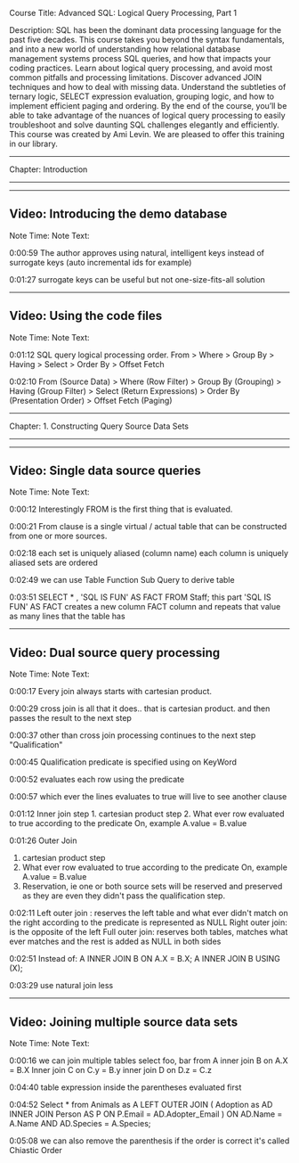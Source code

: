 Course Title: Advanced SQL: Logical Query Processing, Part 1

Description: SQL has been the dominant data processing language for the past five decades. This course takes you beyond the syntax fundamentals, and into a new world of understanding how relational database management systems process SQL queries, and how that impacts your coding practices. Learn about logical query processing, and avoid most common pitfalls and processing limitations. Discover advanced JOIN techniques and how to deal with missing data. Understand the subtleties of ternary logic, SELECT expression evaluation, grouping logic, and how to implement efficient paging and ordering. By the end of the course, you’ll be able to take advantage of the nuances of logical query processing to easily troubleshoot and solve daunting SQL challenges elegantly and efficiently.  This course was created by Ami Levin. We are pleased to offer this training in our library.


***********************************************
Chapter: Introduction
***********************************************


-----------------------------------------------
Video: Introducing the demo database
-----------------------------------------------
Note Time:         Note Text:                     

0:00:59            The author approves using natural, intelligent keys instead of surrogate keys (auto incremental ids for example) 

0:01:27            surrogate keys can be useful but not one-size-fits-all solution 


-----------------------------------------------
Video: Using the code files
-----------------------------------------------
Note Time:         Note Text:                     

0:01:12            SQL query logical processing order. 
From > Where > Group By > Having > Select > Order By > Offset Fetch 

0:02:10            From (Source Data) > Where (Row Filter) > Group By (Grouping) > Having (Group Filter) > Select (Return Expressions) > Order By (Presentation Order) > Offset Fetch (Paging) 


***********************************************
Chapter: 1. Constructing Query Source Data Sets
***********************************************


-----------------------------------------------
Video: Single data source queries
-----------------------------------------------
Note Time:         Note Text:                     

0:00:12            Interestingly FROM is the first thing that is evaluated. 

0:00:21            From clause is a single virtual / actual table that can be constructed from one or more sources. 

0:02:18            each set is uniquely aliased (column name)
each column is uniquely aliased
sets are ordered 

0:02:49            we can use 
Table
Function
Sub Query 
to derive table 

0:03:51            SELECT * , 'SQL IS FUN' AS FACT
FROM Staff;
this part 'SQL IS FUN' AS FACT creates a new column FACT column and repeats that value as many lines that the table has 


-----------------------------------------------
Video: Dual source query processing
-----------------------------------------------
Note Time:         Note Text:                     

0:00:17            Every join always starts with cartesian product. 

0:00:29            cross join is all that it does.. that is cartesian product. and then passes the result to the next step 

0:00:37            other than cross join processing continues to the next step "Qualification" 

0:00:45            Qualification predicate is specified using on KeyWord 

0:00:52            evaluates each row using the predicate 

0:00:57            which ever the lines evaluates to true will live to see another clause 

0:01:12            Inner join 
step 1. cartesian product
step 2. What ever row evaluated to true according to the predicate On, example A.value = B.value 

0:01:26            Outer Join
1. cartesian product step 
2. What ever row evaluated to true according to the predicate On, example A.value = B.value
3. Reservation, ie one or both source sets will be reserved and preserved as they are even they didn't pass the qualification step. 

0:02:11            Left outer join : reserves the left table and what ever didn't match on the right according to the predicate is represented as NULL
Right outer join: is the opposite of the left
Full outer join: reserves both tables, matches what ever matches and the rest is added as NULL in both sides 

0:02:51            Instead of: 
A INNER JOIN B ON A.X = B.X; 
A INNER JOIN B USING (X); 

0:03:29            use natural join less          


-----------------------------------------------
Video: Joining multiple source data sets
-----------------------------------------------
Note Time:         Note Text:                     

0:00:16            we can join multiple tables
select foo, bar
from A inner join B
on A.X = B.X
Inner join C 
on C.y = B.y
inner join D
on D.z = C.z 

0:04:40            table expression inside the parentheses evaluated first 

0:04:52            Select *
from Animals as A
LEFT OUTER JOIN
( Adoption as AD
INNER JOIN
Person AS P
ON P.Email = AD.Adopter_Email
)
ON AD.Name = A.Name AND AD.Species = A.Species; 

0:05:08            we can also remove the parenthesis if the order is correct
it's called Chiastic Order 

